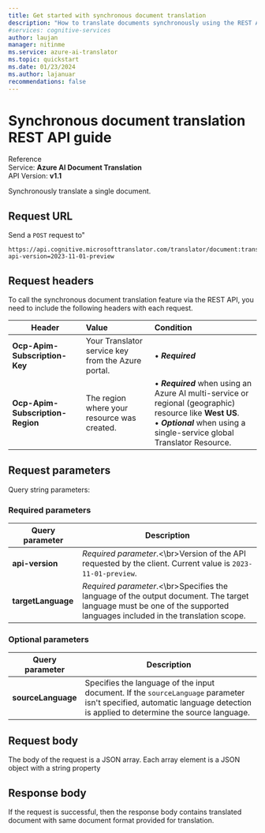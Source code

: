 ```yaml
---
title: Get started with synchronous document translation
description: "How to translate documents synchronously using the REST API"
#services: cognitive-services
author: laujan
manager: nitinme
ms.service: azure-ai-translator
ms.topic: quickstart
ms.date: 01/23/2024
ms.author: lajanuar
recommendations: false
---
```


<!-- markdownlint-disable MD033 -->
<!-- markdownlint-disable MD001 -->
<!-- markdownlint-disable MD024 -->
<!-- markdownlint-disable MD036 -->
<!-- markdownlint-disable MD049 -->

# Synchronous document translation REST API guide

Reference</br>
Service: **Azure AI Document Translation**</br>
API Version: **v1.1**</br>

Synchronously translate a single document.

## Request URL

Send a `POST` request to"

```http
https://api.cognitive.microsofttranslator.com/translator/document:translate?api-version=2023-11-01-preview

```

## Request headers

To call the synchronous document translation feature via the REST API, you need to include the following headers with each request. 

Header|Value| Condition  |
|--- |:--- |:---|
|**Ocp-Apim-Subscription-Key** |Your Translator service key from the Azure portal.|&bullet; ***Required***|
|**Ocp-Apim-Subscription-Region**|The region where your resource was created. |&bullet; ***Required*** when using an Azure AI multi-service or regional (geographic) resource like **West US**.</br>&bullet; ***Optional*** when using a single-service global Translator Resource.

## Request parameters

Query string parameters:

### Required parameters

|Query parameter | Description |
| --- | --- |
|**api-version** | _Required parameter_.<\br>Version of the API requested by the client. Current value is `2023-11-01-preview`. |
|**targetLanguage**|_Required parameter_.<\br>Specifies the language of the output document. The target language must be one of the supported languages included in the translation scope.|

### Optional parameters

|Query parameter | Description |
| --- | --- |
|**sourceLanguage**|Specifies the language of the input document. If the `sourceLanguage` parameter isn't specified, automatic language detection is applied to determine the source language.|

## Request body

The body of the request is a JSON array. Each array element is a JSON object with a string property

## Response body

If the request is successful, then the response body contains translated document with same document format provided for translation.
